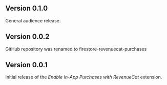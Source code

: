 ## Version 0.1.0

General audience release.
## Version 0.0.2

GitHub repository was renamed to firestore-revenuecat-purchases
## Version 0.0.1

Initial release of the _Enable In-App Purchases with RevenueCat_ extension.